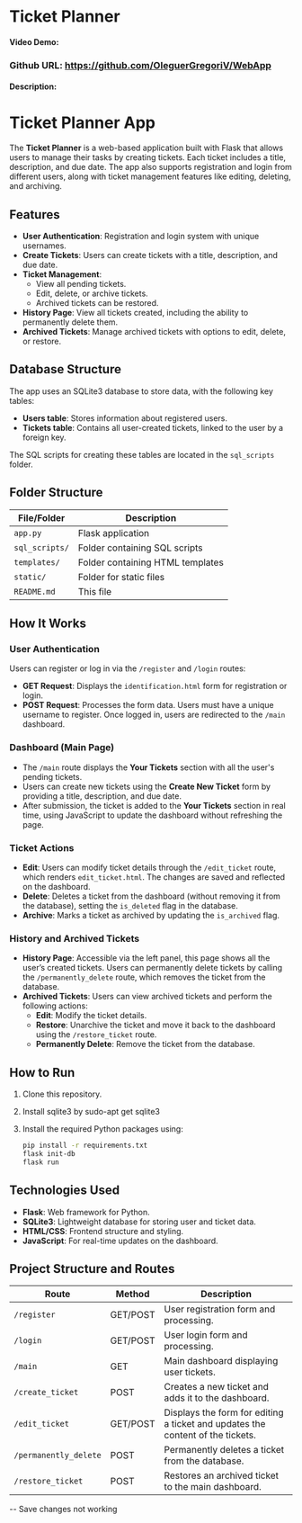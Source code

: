 
# Ticket Planner
#### Video Demo:  <URL HERE>
### Github URL: https://github.com/OleguerGregoriV/WebApp
#### Description:
# Ticket Planner App

The **Ticket Planner** is a web-based application built with Flask that allows users to manage their tasks by creating tickets. Each ticket includes a title, description, and due date. The app also supports registration and login from different users, along with ticket management features like editing, deleting, and archiving.

## Features

- **User Authentication**: Registration and login system with unique usernames.
- **Create Tickets**: Users can create tickets with a title, description, and due date.
- **Ticket Management**: 
  - View all pending tickets.
  - Edit, delete, or archive tickets.
  - Archived tickets can be restored.
- **History Page**: View all tickets created, including the ability to permanently delete them.
- **Archived Tickets**: Manage archived tickets with options to edit, delete, or restore.

## Database Structure

The app uses an SQLite3 database to store data, with the following key tables:

- **Users table**: Stores information about registered users.
- **Tickets table**: Contains all user-created tickets, linked to the user by a foreign key.

The SQL scripts for creating these tables are located in the `sql_scripts` folder.

## Folder Structure

| File/Folder                 | Description                                     |
|-----------------------------|-------------------------------------------------|
| `app.py`                    | Flask application                               |
| `sql_scripts/`              | Folder containing SQL scripts                   |
| `templates/`                | Folder containing HTML templates                |
| `static/`                   | Folder for static files                         |
| `README.md`                 | This file                                       |



## How It Works

### User Authentication

Users can register or log in via the `/register` and `/login` routes:

- **GET Request**: Displays the `identification.html` form for registration or login.
- **POST Request**: Processes the form data. Users must have a unique username to register. Once logged in, users are redirected to the `/main` dashboard.

### Dashboard (Main Page)

- The `/main` route displays the **Your Tickets** section with all the user's pending tickets.
- Users can create new tickets using the **Create New Ticket** form by providing a title, description, and due date.
- After submission, the ticket is added to the **Your Tickets** section in real time, using JavaScript to update the dashboard without refreshing the page.

### Ticket Actions

- **Edit**: Users can modify ticket details through the `/edit_ticket` route, which renders `edit_ticket.html`. The changes are saved and reflected on the dashboard.
- **Delete**: Deletes a ticket from the dashboard (without removing it from the database), setting the `is_deleted` flag in the database.
- **Archive**: Marks a ticket as archived by updating the `is_archived` flag.

### History and Archived Tickets

- **History Page**: Accessible via the left panel, this page shows all the user’s created tickets. Users can permanently delete tickets by calling the `/permanently_delete` route, which removes the ticket from the database.
- **Archived Tickets**: Users can view archived tickets and perform the following actions:
  - **Edit**: Modify the ticket details.
  - **Restore**: Unarchive the ticket and move it back to the dashboard using the `/restore_ticket` route.
  - **Permanently Delete**: Remove the ticket from the database.

## How to Run

1. Clone this repository.
2. Install sqlite3 by sudo-apt get sqlite3
3. Install the required Python packages using:

   ```bash
   pip install -r requirements.txt
   flask init-db 
   flask run

## Technologies Used
- **Flask**: Web framework for Python.
- **SQLite3**: Lightweight database for storing user and ticket data.
- **HTML/CSS**: Frontend structure and styling.
- **JavaScript**: For real-time updates on the dashboard.


## Project Structure and Routes

| Route                 | Method    | Description                                                                   |
|---------------------  |-----------|-------------------------------------------------------------------------------|
| `/register`           | GET/POST  | User registration form and processing.                                        |
| `/login`              | GET/POST  | User login form and processing.                                               |
| `/main`               | GET       | Main dashboard displaying user tickets.                                       |
| `/create_ticket`      | POST      | Creates a new ticket and adds it to the dashboard.                            |
| `/edit_ticket`        | GET/POST  | Displays the form for editing a ticket and updates the content of the tickets.|
| `/permanently_delete` | POST      | Permanently deletes a ticket from the database.                               |
| `/restore_ticket`     | POST      | Restores an archived ticket to the main dashboard.                            |


-- Save changes not working